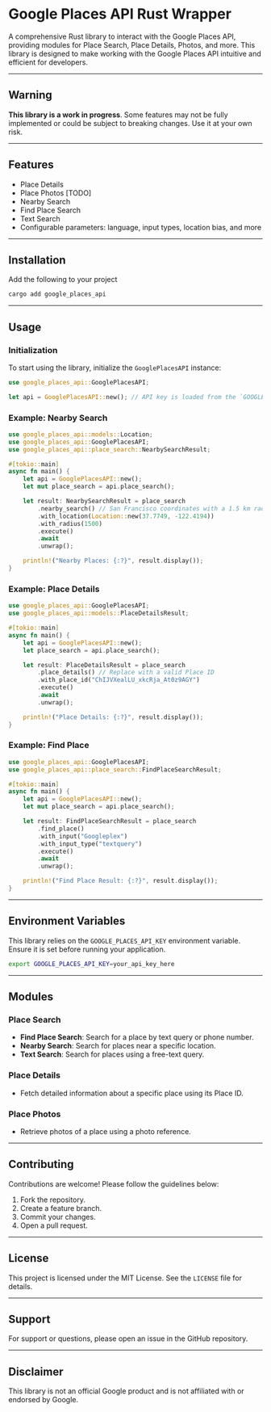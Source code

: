 # Google Places API Rust Wrapper

A comprehensive Rust library to interact with the Google Places API, providing modules for Place Search, Place Details, Photos, and more. This library is designed to make working with the Google Places API intuitive and efficient for developers.

---

## Warning

**This library is a work in progress**. Some features may not be fully implemented or could be subject to breaking changes. Use it at your own risk.

---

## Features

- Place Details
- Place Photos [TODO]
- Nearby Search
- Find Place Search
- Text Search
- Configurable parameters: language, input types, location bias, and more

---

## Installation

Add the following to your project

```bash
cargo add google_places_api
```

---

## Usage

### Initialization

To start using the library, initialize the `GooglePlacesAPI` instance:

```rust
use google_places_api::GooglePlacesAPI;

let api = GooglePlacesAPI::new(); // API key is loaded from the `GOOGLE_PLACES_API_KEY` environment variable.
```

### Example: Nearby Search

```rust
use google_places_api::models::Location;
use google_places_api::GooglePlacesAPI;
use google_places_api::place_search::NearbySearchResult;

#[tokio::main]
async fn main() {
    let api = GooglePlacesAPI::new();
    let mut place_search = api.place_search();

    let result: NearbySearchResult = place_search
        .nearby_search() // San Francisco coordinates with a 1.5 km radius
        .with_location(Location::new(37.7749, -122.4194))
        .with_radius(1500)
        .execute()
        .await
        .unwrap();

    println!("Nearby Places: {:?}", result.display());
}
```

### Example: Place Details

```rust
use google_places_api::GooglePlacesAPI;
use google_places_api::models::PlaceDetailsResult;

#[tokio::main]
async fn main() {
    let api = GooglePlacesAPI::new();
    let place_search = api.place_search();

    let result: PlaceDetailsResult = place_search
        .place_details() // Replace with a valid Place ID
        .with_place_id("ChIJVXealLU_xkcRja_At0z9AGY")
        .execute()
        .await
        .unwrap();

    println!("Place Details: {:?}", result.display());
}
```

### Example: Find Place

```rust
use google_places_api::GooglePlacesAPI;
use google_places_api::place_search::FindPlaceSearchResult;

#[tokio::main]
async fn main() {
    let api = GooglePlacesAPI::new();
    let mut place_search = api.place_search();

    let result: FindPlaceSearchResult = place_search
        .find_place()
        .with_input("Googleplex")
        .with_input_type("textquery")
        .execute()
        .await
        .unwrap();

    println!("Find Place Result: {:?}", result.display());
}
```



---

## Environment Variables

This library relies on the `GOOGLE_PLACES_API_KEY` environment variable. Ensure it is set before running your application.

```bash
export GOOGLE_PLACES_API_KEY=your_api_key_here
```

---

## Modules

### Place Search
- **Find Place Search**: Search for a place by text query or phone number.
- **Nearby Search**: Search for places near a specific location.
- **Text Search**: Search for places using a free-text query.

### Place Details
- Fetch detailed information about a specific place using its Place ID.

### Place Photos
- Retrieve photos of a place using a photo reference.

---

## Contributing

Contributions are welcome! Please follow the guidelines below:

1. Fork the repository.
2. Create a feature branch.
3. Commit your changes.
4. Open a pull request.

---

## License

This project is licensed under the MIT License. See the `LICENSE` file for details.

---

## Support

For support or questions, please open an issue in the GitHub repository.

---

## Disclaimer

This library is not an official Google product and is not affiliated with or endorsed by Google.


